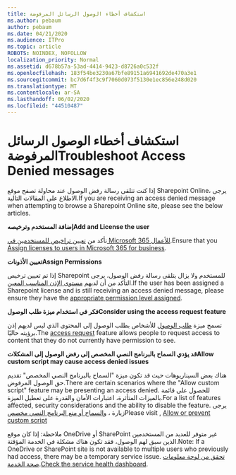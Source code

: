 ```yaml
---
title: استكشاف أخطاء الوصول الرسائل المرفوضة
ms.author: pebaum
author: pebaum
ms.date: 04/21/2020
ms.audience: ITPro
ms.topic: article
ROBOTS: NOINDEX, NOFOLLOW
localization_priority: Normal
ms.assetid: d678b57a-53ad-4414-9423-d8726a0c532f
ms.openlocfilehash: 183f54be3230a67bfe89151a6941692de470a3e1
ms.sourcegitcommit: bc7d6f4f3c9f7060d073f5130e1ec856e248d020
ms.translationtype: MT
ms.contentlocale: ar-SA
ms.lasthandoff: 06/02/2020
ms.locfileid: "44510487"
---
```

# <a name="troubleshoot-access-denied-messages"></a><span data-ttu-id="7210d-102">استكشاف أخطاء الوصول الرسائل المرفوضة</span><span class="sxs-lookup"><span data-stu-id="7210d-102">Troubleshoot Access Denied messages</span></span>

<span data-ttu-id="7210d-103">إذا كنت تتلقى رسالة رفض الوصول عند محاولة تصفح موقع Sharepoint Online، يرجى الاطلاع على المقالات التالية.</span><span class="sxs-lookup"><span data-stu-id="7210d-103">If you are receiving an access denied message when attempting to browse a Sharepoint Online site, please see the below articles.</span></span>

<span data-ttu-id="7210d-104">**إضافة المستخدم وترخيصه**</span><span class="sxs-lookup"><span data-stu-id="7210d-104">**Add and License the user**</span></span>

<span data-ttu-id="7210d-105">تأكد من [تعيين تراخيص للمستخدمين في Microsoft 365 للأعمال](https://docs.microsoft.com/microsoft-365/admin/add-users/add-users).</span><span class="sxs-lookup"><span data-stu-id="7210d-105">Ensure that you [Assign licenses to users in Microsoft 365 for business](https://docs.microsoft.com/microsoft-365/admin/add-users/add-users).</span></span>

<span data-ttu-id="7210d-106">**تعيين الأذونات**</span><span class="sxs-lookup"><span data-stu-id="7210d-106">**Assign Permissions**</span></span>

<span data-ttu-id="7210d-107">إذا تم تعيين ترخيص Sharepoint للمستخدم ولا يزال يتلقى رسالة رفض الوصول، يرجى التأكد من أن لديهم [مستوى الإذن المناسب المعين](https://docs.microsoft.com/sharepoint/understanding-permission-levels).</span><span class="sxs-lookup"><span data-stu-id="7210d-107">If the user has been assigned a Sharepoint license and is still receiving an access denied message, please ensure they have the [appropriate permission level assigned](https://docs.microsoft.com/sharepoint/understanding-permission-levels).</span></span>

<span data-ttu-id="7210d-108">**فكر في استخدام ميزة طلب الوصول**</span><span class="sxs-lookup"><span data-stu-id="7210d-108">**Consider using the access request feature**</span></span>

<span data-ttu-id="7210d-109">تسمح ميزة [طلب الوصول](https://support.office.com/article/Set-up-and-manage-access-requests-94B26E0B-2822-49D4-929A-8455698654B3) للأشخاص بطلب الوصول إلى المحتوى الذي ليس لديهم إذن برؤيته حاليًا.</span><span class="sxs-lookup"><span data-stu-id="7210d-109">The [access request](https://support.office.com/article/Set-up-and-manage-access-requests-94B26E0B-2822-49D4-929A-8455698654B3) feature allows people to request access to content that they do not currently have permission to see.</span></span> 

<span data-ttu-id="7210d-110">**قد يؤدي السماح بالبرنامج النصي المخصص إلى رفض الوصول إلى المشكلات**</span><span class="sxs-lookup"><span data-stu-id="7210d-110">**Allow custom script may cause access denied issues**</span></span>

<span data-ttu-id="7210d-111">هناك بعض السيناريوهات حيث قد تكون ميزة "السماح بالبرنامج النصي المخصص" تقديم حق الوصول المرفوض.</span><span class="sxs-lookup"><span data-stu-id="7210d-111">There are certain scenarios where the "Allow custom script" feature may be presenting an access denied.</span></span> <span data-ttu-id="7210d-112">للحصول على قائمة بالميزات المتأثرة، اعتبارات الأمان والقدرة على تعطيل الميزة.</span><span class="sxs-lookup"><span data-stu-id="7210d-112">For a list of features affected, security considerations and the ability to disable the feature.</span></span> <span data-ttu-id="7210d-113">يرجى زيارة ، [والسماح أو منع البرنامج النصي مخصص](https://docs.microsoft.com/sharepoint/allow-or-prevent-custom-script)</span><span class="sxs-lookup"><span data-stu-id="7210d-113">Please visit , [Allow or prevent custom script](https://docs.microsoft.com/sharepoint/allow-or-prevent-custom-script)</span></span>

<span data-ttu-id="7210d-114">ملاحظة: إذا كان موقع OneDrive أو SharePoint غير متوفر للعديد من المستخدمين الذين سبق لهم الوصول، فقد تكون هناك مشكلة في الخدمة المؤقتة.</span><span class="sxs-lookup"><span data-stu-id="7210d-114">Note: If a OneDrive or SharePoint site is not available to multiple users who previously had access, there may be a temporary service issue.</span></span> <span data-ttu-id="7210d-115">[تحقق من لوحة معلومات صحة الخدمة](https://portal.office.com/adminportal/home#/servicehealth).</span><span class="sxs-lookup"><span data-stu-id="7210d-115">[Check the service health dashboard](https://portal.office.com/adminportal/home#/servicehealth).</span></span>


  

